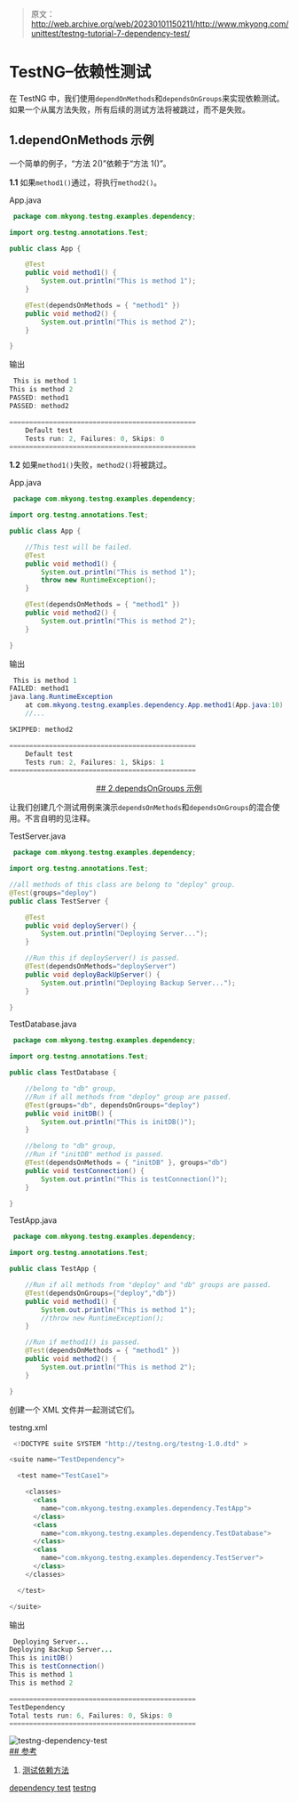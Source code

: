 > 原文：<http://web.archive.org/web/20230101150211/http://www.mkyong.com/unittest/testng-tutorial-7-dependency-test/>

# TestNG–依赖性测试

在 TestNG 中，我们使用`dependOnMethods`和`dependsOnGroups`来实现依赖测试。如果一个从属方法失败，所有后续的测试方法将被跳过，而不是失败。

## 1.dependOnMethods 示例

一个简单的例子，“方法 2()”依赖于“方法 1()”。

**1.1** 如果`method1()`通过，将执行`method2()`。

App.java

```java
 package com.mkyong.testng.examples.dependency;

import org.testng.annotations.Test;

public class App {

	@Test
	public void method1() {
		System.out.println("This is method 1");
	}

	@Test(dependsOnMethods = { "method1" })
	public void method2() {
		System.out.println("This is method 2");
	}

} 
```

输出

```java
 This is method 1
This is method 2
PASSED: method1
PASSED: method2

===============================================
    Default test
    Tests run: 2, Failures: 0, Skips: 0
=============================================== 
```

**1.2** 如果`method1()`失败，`method2()`将被跳过。

App.java

```java
 package com.mkyong.testng.examples.dependency;

import org.testng.annotations.Test;

public class App {

	//This test will be failed.
	@Test
	public void method1() {
		System.out.println("This is method 1");
		throw new RuntimeException();
	}

	@Test(dependsOnMethods = { "method1" })
	public void method2() {
		System.out.println("This is method 2");
	}

} 
```

输出

```java
 This is method 1
FAILED: method1
java.lang.RuntimeException
	at com.mkyong.testng.examples.dependency.App.method1(App.java:10)
	//...

SKIPPED: method2

===============================================
    Default test
    Tests run: 2, Failures: 1, Skips: 1
=============================================== 
```

 <ins class="adsbygoogle" style="display:block; text-align:center;" data-ad-format="fluid" data-ad-layout="in-article" data-ad-client="ca-pub-2836379775501347" data-ad-slot="6894224149">## 2.dependsOnGroups 示例

让我们创建几个测试用例来演示`dependsOnMethods`和`dependsOnGroups`的混合使用。不言自明的见注释。

TestServer.java

```java
 package com.mkyong.testng.examples.dependency;

import org.testng.annotations.Test;

//all methods of this class are belong to "deploy" group.
@Test(groups="deploy")
public class TestServer {

	@Test
	public void deployServer() {
		System.out.println("Deploying Server...");
	}

	//Run this if deployServer() is passed.
	@Test(dependsOnMethods="deployServer")
	public void deployBackUpServer() {
		System.out.println("Deploying Backup Server...");
	}

} 
```

TestDatabase.java

```java
 package com.mkyong.testng.examples.dependency;

import org.testng.annotations.Test;

public class TestDatabase {

	//belong to "db" group, 
	//Run if all methods from "deploy" group are passed.
	@Test(groups="db", dependsOnGroups="deploy")
	public void initDB() {
		System.out.println("This is initDB()");
	}

	//belong to "db" group,
	//Run if "initDB" method is passed.
	@Test(dependsOnMethods = { "initDB" }, groups="db")
	public void testConnection() {
		System.out.println("This is testConnection()");
	}

} 
```

TestApp.java

```java
 package com.mkyong.testng.examples.dependency;

import org.testng.annotations.Test;

public class TestApp {

	//Run if all methods from "deploy" and "db" groups are passed.
	@Test(dependsOnGroups={"deploy","db"})
	public void method1() {
		System.out.println("This is method 1");
		//throw new RuntimeException();
	}

	//Run if method1() is passed.
	@Test(dependsOnMethods = { "method1" })
	public void method2() {
		System.out.println("This is method 2");
	}

} 
```

创建一个 XML 文件并一起测试它们。

testng.xml

```java
 <!DOCTYPE suite SYSTEM "http://testng.org/testng-1.0.dtd" >

<suite name="TestDependency">

  <test name="TestCase1">

	<classes>
	  <class 
		name="com.mkyong.testng.examples.dependency.TestApp">
	  </class>
	  <class 
		name="com.mkyong.testng.examples.dependency.TestDatabase">
	  </class>
	  <class 
		name="com.mkyong.testng.examples.dependency.TestServer">
	  </class>
	</classes>

  </test>

</suite> 
```

输出

```java
 Deploying Server...
Deploying Backup Server...
This is initDB()
This is testConnection()
This is method 1
This is method 2

===============================================
TestDependency
Total tests run: 6, Failures: 0, Skips: 0
=============================================== 
```

![testng-dependency-test](img/474a7e43e0960f11896001aeddf30f7b.png) <ins class="adsbygoogle" style="display:block" data-ad-client="ca-pub-2836379775501347" data-ad-slot="8821506761" data-ad-format="auto" data-ad-region="mkyongregion">## 参考

1.  [测试依赖方法](http://web.archive.org/web/20190227120346/http://testng.org/doc/documentation-main.html#dependent-methods)

[dependency test](http://web.archive.org/web/20190227120346/http://www.mkyong.com/tag/dependency-test/) [testng](http://web.archive.org/web/20190227120346/http://www.mkyong.com/tag/testng/)







